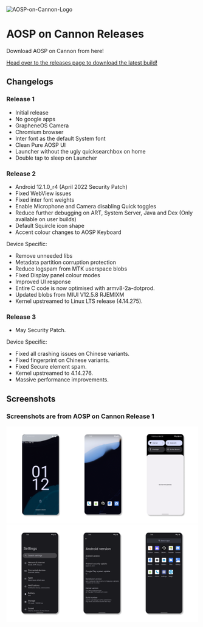 ![AOSP-on-Cannon-Logo](https://user-images.githubusercontent.com/19572065/170256404-76cec524-56de-49d6-825a-b6a5a1bf5a58.png)
# AOSP on Cannon Releases
Download AOSP on Cannon from here!

[Head over to the releases page to download the latest build!](https://github.com/AOSP-on-Cannon/releases/releases)

## Changelogs

### Release 1
* Initial release
* No google apps
* GrapheneOS Camera
* Chromium browser
* Inter font as the default System font
* Clean Pure AOSP UI
* Launcher without the ugly quicksearchbox on home
* Double tap to sleep on Launcher

### Release 2
* Android 12.1.0_r4 (April 2022 Security Patch)
* Fixed WebView issues
* Fixed inter font weights
* Enable Microphone and Camera disabling Quick toggles
* Reduce further debugging on ART, System Server, Java and Dex (Only available on user builds)
* Default Squircle icon shape
* Accent colour changes to AOSP Keyboard

Device Specific:
* Remove unneeded libs
* Metadata partition corruption protection
* Reduce logspam from MTK userspace blobs
* Fixed Display panel colour modes
* Improved UI response
* Entire C code is now optimised with armv8-2a-dotprod.
* Updated blobs from MIUI V12.5.8 RJEMIXM
* Kernel upstreamed to Linux LTS release (4.14.275).

### Release 3
* May Security Patch.

Device Specific:
* Fixed all crashing issues on Chinese variants.
* Fixed fingerprint on Chinese variants.
* Fixed Secure element spam.
* Kernel upstreamed to 4.14.276.
* Massive performance improvements.

## Screenshots
### Screenshots are from AOSP on Cannon Release 1
![Screenshot Combo 1](.assets/Screenshots-1.png) 
![Screenshot Combo 2](.assets/Screenshots-2.png)

